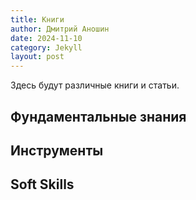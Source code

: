 ```yaml
---
title: Книги
author: Дмитрий Аношин
date: 2024-11-10
category: Jekyll
layout: post
---
```


Здесь будут различные книги и статьи.


## Фундаментальные знания


## Инструменты


## Soft Skills

